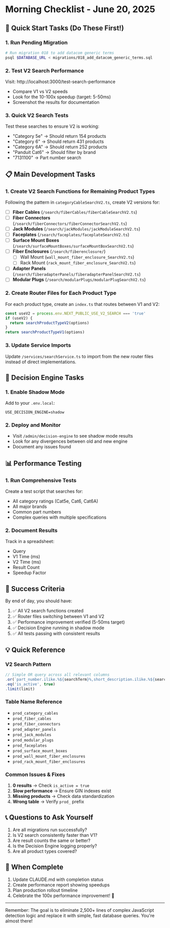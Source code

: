 # Morning Checklist - June 20, 2025

## 🌅 Quick Start Tasks (Do These First!)

### 1. Run Pending Migration
```bash
# Run migration 018 to add datacom generic terms
psql $DATABASE_URL < migrations/018_add_datacom_generic_terms.sql
```

### 2. Test V2 Search Performance
Visit: http://localhost:3000/test-search-performance
- Compare V1 vs V2 speeds
- Look for the 10-100x speedup (target: 5-50ms)
- Screenshot the results for documentation

### 3. Quick V2 Search Tests
Test these searches to ensure V2 is working:
- "Category 5e" → Should return 154 products
- "Category 6" → Should return 431 products  
- "Category 6A" → Should return 252 products
- "Panduit Cat6" → Should filter by brand
- "7131100" → Part number search

## 📋 Main Development Tasks

### 1. Create V2 Search Functions for Remaining Product Types
Following the pattern in `categoryCableSearchV2.ts`, create V2 versions for:

- [ ] **Fiber Cables** (`/search/fiberCables/fiberCableSearchV2.ts`)
- [ ] **Fiber Connectors** (`/search/fiberConnectors/fiberConnectorSearchV2.ts`)
- [ ] **Jack Modules** (`/search/jackModules/jackModuleSearchV2.ts`)
- [ ] **Faceplates** (`/search/faceplates/faceplateSearchV2.ts`)
- [ ] **Surface Mount Boxes** (`/search/surfaceMountBoxes/surfaceMountBoxSearchV2.ts`)
- [ ] **Fiber Enclosures** (`/search/fiberenclosure/`)
  - [ ] Wall Mount (`wall_mount_fiber_enclosure_SearchV2.ts`)
  - [ ] Rack Mount (`rack_mount_fiber_enclosure_SearchV2.ts`)
- [ ] **Adapter Panels** (`/search/fiberadapterPanels/fiberadapterPanelSearchV2.ts`)
- [ ] **Modular Plugs** (`/search/modularPlugs/modularPlugSearchV2.ts`)

### 2. Create Router Files for Each Product Type
For each product type, create an `index.ts` that routes between V1 and V2:
```typescript
const useV2 = process.env.NEXT_PUBLIC_USE_V2_SEARCH === 'true'
if (useV2) {
  return searchProductTypeV2(options)
}
return searchProductTypeV1(options)
```

### 3. Update Service Imports
Update `/services/searchService.ts` to import from the new router files instead of direct implementations.

## 🚀 Decision Engine Tasks

### 1. Enable Shadow Mode
Add to your `.env.local`:
```
USE_DECISION_ENGINE=shadow
```

### 2. Deploy and Monitor
- Visit `/admin/decision-engine` to see shadow mode results
- Look for any divergences between old and new engine
- Document any issues found

## 📊 Performance Testing

### 1. Run Comprehensive Tests
Create a test script that searches for:
- All category ratings (Cat5e, Cat6, Cat6A)
- All major brands
- Common part numbers
- Complex queries with multiple specifications

### 2. Document Results
Track in a spreadsheet:
- Query
- V1 Time (ms)
- V2 Time (ms)
- Result Count
- Speedup Factor

## 🎯 Success Criteria

By end of day, you should have:
1. ✅ All V2 search functions created
2. ✅ Router files switching between V1 and V2
3. ✅ Performance improvement verified (5-50ms target)
4. ✅ Decision Engine running in shadow mode
5. ✅ All tests passing with consistent results

## 💡 Quick Reference

### V2 Search Pattern
```typescript
// Simple OR query across all relevant columns
.or(`part_number.ilike.%${searchTerm}%,short_description.ilike.%${searchTerm}%,computed_search_terms.ilike.%${searchTerm}%`)
.eq('is_active', true)
.limit(limit)
```

### Table Name Reference
- `prod_category_cables`
- `prod_fiber_cables`
- `prod_fiber_connectors`
- `prod_adapter_panels`
- `prod_jack_modules`
- `prod_modular_plugs`
- `prod_faceplates`
- `prod_surface_mount_boxes`
- `prod_wall_mount_fiber_enclosures`
- `prod_rack_mount_fiber_enclosures`

### Common Issues & Fixes
1. **0 results** → Check `is_active = true`
2. **Slow performance** → Ensure GIN indexes exist
3. **Missing products** → Check data standardization
4. **Wrong table** → Verify `prod_` prefix

## 📞 Questions to Ask Yourself

1. Are all migrations run successfully?
2. Is V2 search consistently faster than V1?
3. Are result counts the same or better?
4. Is the Decision Engine logging properly?
5. Are all product types covered?

## 🎉 When Complete

1. Update CLAUDE.md with completion status
2. Create performance report showing speedups
3. Plan production rollout timeline
4. Celebrate the 100x performance improvement! 🚀

---

Remember: The goal is to eliminate 2,500+ lines of complex JavaScript detection logic and replace it with simple, fast database queries. You're almost there!